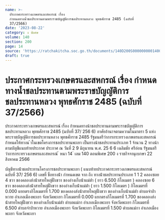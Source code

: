 ```yaml
---
name: >-
  ประกาศกระทรวงเกษตรและสหกรณ์ เรื่อง
  กำหนดทางน้ำชลประทานตามพระราชบัญญัติการชลประทานหลวง พุทธศักราช 2485 (ฉบับที่
  37/2566)
date: '2023-08-22'
category: ง พิเศษ
volume: 140
section: 200
page: 14
source: 'https://ratchakitcha.soc.go.th/documents/140D200S0000000001400.pdf'
draft: true
---
```


# ประกาศกระทรวงเกษตรและสหกรณ์ เรื่อง กำหนดทางน้ำชลประทานตามพระราชบัญญัติการชลประทานหลวง พุทธศักราช 2485 (ฉบับที่ 37/2566)

ประกาศกระทรวงเกษตรและสหกรณ์ เรื่อง ก้าหนดทางน้าชลประทานตามพระราชบัญญัติการชลประทานหลวง พุทธศักราช 2485 (ฉบับที่ 37/ 256 6) อาศัยอ้านาจตามความในมาตรา 5 แห่งพระราชบัญญัติการชลประทานหลวง พุทธศักราช 2485 รัฐมนตรีว่าการกระทรวงเกษตรและสหกรณ์ ก้าหนดให้ทางน ้าในเขตโครงการชลประทานพะเยา เป็นทางน้าชลประทานประเภท 1 จ้านวน 2 ทางน้า ตามบัญชีแนบท้ายประกาศ ประกาศ ณ วันที่ 2 9 มิถุนายน พ.ศ. 25 6 6 เฉลิมชัย ศรีอ่อน รัฐมนตรีว่าการกระทรวงเกษตรและสหกรณ์ ้ หนา 14 ่ เลม 140 ตอนพิเศษ 200 ง ราชกิจจานุเบกษา 22 สิงหาคม 2566

บัญชีทางน้ําชลประทานโครงการชลประทานพะเยา ( แนบท้ายประกาศกระทรวงเกษตรและสหกรณ์ ฉบับที่ 37/ 256 6) เลขที่ ชื่อทางน้ํา กําหนดเขต จาก ถึง ทางน้ําชลประทานประเภท 1 1 2 คลองซอย 4 ขวา ของคลองส่งน้ําสายใหญ่ฝั่งขวา ของอ่างเก็บน้ําแม่ต๋ํา ( ยาว 6.500 กิโลเมตร ) คลองซอย 6 ขวา ของคลองส่งน้ําสายใหญ่ฝั่งขวา ของอ่างเก็บน้ําแม่ต๋ํา ( ยาว 1.500 กิโลเมตร ) กิโลเมตรที่ 0.000 แยกตรงกิโลเมตรที่ 1.700 ของคลองส่งน้ําสายใหญ่ฝั่งขวา ของอ่างเก็บน้ําแม่ต๋ํา ตําบลจําป่าหวาย อําเภอเมืองพะเยา จังหวัดพะเยา กิโลเมตรที่ 0.000 แยกตรงกิโลเมตรที่ 1.700 ของคลองส่งน้ําสายใหญ่ฝั่งขวา ของอ่างเก็บน้ําแม่ต๋ํา ตําบลแม่กา อําเภอเมืองพะเยา จังหวัดพะเยา กิโลเมตรที่ 6.500 ตําบลจําป่าหวาย อําเภอเมืองพะเยา จังหวัดพะเยา กิโลเมตรที่ 1.500 ตําบลแม่กา อําเภอเมืองพะเยา จังหวัดพะเยา
